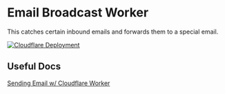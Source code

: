# Email Broadcast Worker
This catches certain inbound emails and forwards them to a special email.

[![Cloudflare Deployment](https://github.com/CivicLabsAlliance/worker-broadcast/actions/workflows/deploy.yml/badge.svg)](https://github.com/CivicLabsAlliance/worker-broadcast/actions/workflows/deploy.yml)



## Useful Docs
[Sending Email w/ Cloudflare Worker](https://developers.cloudflare.com/email-routing/email-workers/send-email-workers/)
